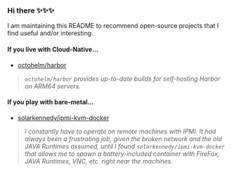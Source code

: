 ### Hi there ✨✨✨

I am maintaining this README to recommend open-source projects that I find useful and/or interesting.

#### If you live with Cloud-Native...

- [octohelm/harbor](https://github.com/octohelm/harbor)

> _`octohelm/harbor` provides up-to-date builds for self-hosting Harbor on ARM64 servers._

#### If you play with bare-metal...

- [solarkennedy/ipmi-kvm-docker](https://github.com/solarkennedy/ipmi-kvm-docker)

> _I constantly have to operate on remote machines with IPMI. It had always been a frustrating job, given the broken network and the old JAVA Runtimes assumed, until I found `solarkennedy/ipmi-kvm-docker` that allows me to spawn a battery-included container with FireFox, JAVA Runtimes, VNC, etc. right near the machines._

